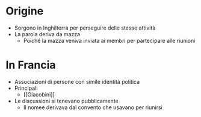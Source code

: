 # Origine
- Sorgono in Inghilterra per perseguire delle stesse attività
- La parola deriva da mazza
	- Poiché la mazza veniva inviata ai membri per partecipare alle riunioni

# In Francia
- Associazioni di persone con simile identità politica
- Principali
	- [[Giacobini]]
- Le discussioni si tenevano pubblicamente
	- Il nomee derivava dal convento che usavano per riunirsi
